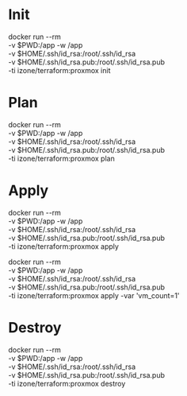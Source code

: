 # Init
docker run --rm \
-v $PWD:/app -w /app \
-v $HOME/.ssh/id_rsa:/root/.ssh/id_rsa \
-v $HOME/.ssh/id_rsa.pub:/root/.ssh/id_rsa.pub \
-ti izone/terraform:proxmox init

# Plan
docker run --rm \
-v $PWD:/app -w /app \
-v $HOME/.ssh/id_rsa:/root/.ssh/id_rsa \
-v $HOME/.ssh/id_rsa.pub:/root/.ssh/id_rsa.pub \
-ti izone/terraform:proxmox plan


# Apply
docker run --rm \
-v $PWD:/app -w /app \
-v $HOME/.ssh/id_rsa:/root/.ssh/id_rsa \
-v $HOME/.ssh/id_rsa.pub:/root/.ssh/id_rsa.pub \
-ti izone/terraform:proxmox apply

docker run --rm \
-v $PWD:/app -w /app \
-v $HOME/.ssh/id_rsa:/root/.ssh/id_rsa \
-v $HOME/.ssh/id_rsa.pub:/root/.ssh/id_rsa.pub \
-ti izone/terraform:proxmox apply -var 'vm_count=1'


# Destroy
docker run --rm \
-v $PWD:/app -w /app \
-v $HOME/.ssh/id_rsa:/root/.ssh/id_rsa \
-v $HOME/.ssh/id_rsa.pub:/root/.ssh/id_rsa.pub \
-ti izone/terraform:proxmox destroy


